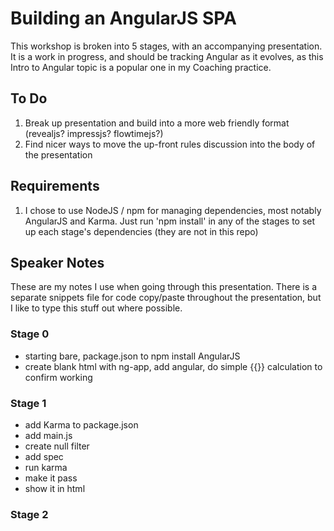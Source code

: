 # Building an AngularJS SPA

This workshop is broken into 5 stages, with an accompanying presentation. It is a work in progress, and should be tracking Angular as it evolves, as this Intro to Angular topic is a popular one in my Coaching practice.

## To Do

1. Break up presentation and build into a more web friendly format (revealjs? impressjs? flowtimejs?)
1. Find nicer ways to move the up-front rules discussion into the body of the presentation

## Requirements

1. I chose to use NodeJS / npm for managing dependencies, most notably AngularJS and Karma. Just run 'npm install' in any of the stages to set up each stage's dependencies (they are not in this repo)

## Speaker Notes

These are my notes I use when going through this presentation. There is a separate snippets file for code copy/paste throughout the presentation, but I like to type this stuff out where possible.

### Stage 0

- starting bare, package.json to npm install AngularJS
- create blank html with ng-app, add angular, do simple {{}} calculation to confirm working

### Stage 1

- add Karma to package.json
- add main.js
- create null filter
- add spec
- run karma
- make it pass
- show it in html

### Stage 2
